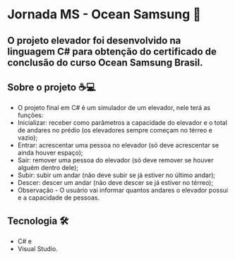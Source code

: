 # Jornada MS - Ocean Samsung 🚀️
## O projeto elevador foi desenvolvido na linguagem C# para obtenção do certificado de conclusão do curso Ocean Samsung Brasil.

## Sobre o projeto ☕💻

- O projeto final em C# é um simulador de um elevador, nele terá as funções:
- Inicializar: receber como parâmetros a capacidade do elevador e o total de andares no prédio (os elevadores sempre começam no térreo e vazio);
- Entrar: acrescentar uma pessoa no elevador (só deve acrescentar se ainda houver espaço);
- Sair: remover uma pessoa do elevador (só deve remover se houver alguém dentro dele);
- Subir: subir um andar (não deve subir se já estiver no último andar);
- Descer: descer um andar (não deve descer se já estiver no térreo);
- Observação - O usuário vai informar quantos andares o elevador possui e a capacidade de pessoas.

## Tecnologia 🛠️

- C# e
- Visual Studio.
